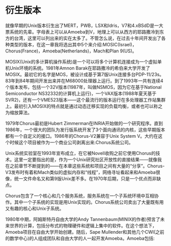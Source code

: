 # 衍生版本

就像早期的Unix版本衍生出了MERT，PWB，LSX和Idris，V7和4.xBSdD是一大票系统的先辈。字母表上可以从Amoeba到V，地理上可以从西方的耶路撒冷到东方的台湾，这里可以列出来的实在太多了。不管怎么说，在过去十年间开发出了各种类型的版本，在这一章我将选出其中5个来介绍:MOSIC(Israel)，Chorus(France)，Amoeba(Netherlands)，Mach和Plan 9(US)。

MOSIX(Unix的多计算机操作系统)是一个可以将多个计算机连接成为一个虚拟单机Unix环境的系统。1981年Amnon Barak在耶路撒冷的希伯来大学开发了MOSIX。最初它的名字是MOS，被设计成基于第7版Unix连接多台PDP-11/23s。83年到84年期间开发出来并在M68000处理器上运行。到了1993年一共有连续4个版本发布，包括一个32V版本(1987年，叫做NSMOS，因为它在基于National Semiconductor NS32332的计算机上运行)，一个VAX版本(1988年夏天基于SVR2)，还有一个VME523版本——这个最流行的版本运行在多处理器工作站集群上。最初引入MOSIX的特点就是通过动态迁移实现的负载均衡，或者也可以称之为缩放算法。

1979年Chorus最初是Hubert Zimmerman在INRIA开始做的一个研究程序。直到1986年，一个很大的团队为发行版系统开发了3个面向通讯的内核，这些早期版本都有一个自定义的接口。1986年的Chorus-V2兼容于Unix System V。大约在这个时候这个项目被作为一个商业公司剥离出来:Chorus系统公司。

Unix系统实验室在1993年宣布成立，在它被Novell收购之前它使用Chorus的技术。这里一定要指出的是，作为一个Unix研究社区开放性的直接结果——就像我在之前章节不断提到的——在本章这些系统和项目之间有大量的“分享”。Chorus-V3发布时有着和Mach类似的虚拟内存和“线程”，网络寻址看起来和Amoeba很像，统一文件命名又和第9版Unix差不多。在1970年后期，只是一个优点而非缺点。

Chorus包含了一个核心和几个服务系统，服务系统在一个子系统环境中互相协作。其中一个子系统的实现是用Unix实现的。Chorus系统公司卖出了大量既有用又有趣的核心和Unix子系统。

1980年中期，阿姆斯特丹自由大学的Andy Tannenbaum(MINIX的作者)预言了未来世界的计算，包括分布式的物理硬件和逻辑上集中的软件。在这个想法下，Amoeba项目在自由大学开始创建。随后，Sape Mullender和其他几个CWI(之前的数学中心)的人组成团队和自由大学的人一起开发Amoeba。Amoeba包括:

